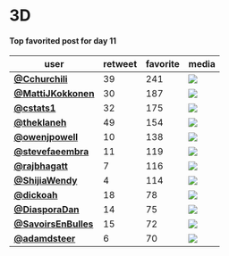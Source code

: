 # 3D

#### Top favorited post for day 11
| user                                            |   retweet |   favorite | media                                                           |
|-------------------------------------------------|-----------|------------|-----------------------------------------------------------------|
| **[@Cchurchili](https://t.co/evrRSUUfDx)**      |        39 |        241 | ![](http://pbs.twimg.com/media/EmjSGNKU8AIDWkt.jpg)             |
| **[@MattiJKokkonen](https://t.co/NtQVKAqQ58)**  |        30 |        187 | ![](http://pbs.twimg.com/media/Emg-c_yW4AAtoJ4.jpg)             |
| **[@cstats1](https://t.co/7WSXARPTYj)**         |        32 |        175 | ![](http://pbs.twimg.com/media/EmjtyLAXIAgu4Ay.jpg)             |
| **[@theklaneh](https://t.co/zJZj3T7qlv)**       |        49 |        154 | ![](http://pbs.twimg.com/media/EmhxqqFW4AAMDbK.jpg)             |
| **[@owenjpowell](https://t.co/T9omPyxTZZ)**     |        10 |        138 | ![](http://pbs.twimg.com/media/EmiSx05XIAAZ-Mk.jpg)             |
| **[@stevefaeembra](https://t.co/BAynwNFHZk)**   |        11 |        119 | ![](http://pbs.twimg.com/media/Emii80MW4AE3JOP.png)             |
| **[@rajbhagatt](https://t.co/TuWHkc4QY8)**      |         7 |        116 | ![](http://pbs.twimg.com/media/EmjW0JUUYAUMRn1.jpg)             |
| **[@ShijiaWendy](https://t.co/8BsiAB0OIi)**     |         4 |        114 | ![](http://pbs.twimg.com/media/EmijAj2U0AIOJy_.png)             |
| **[@dickoah](https://t.co/UIFny2tsdz)**         |        18 |         78 | ![](http://pbs.twimg.com/tweet_video_thumb/EmkzMkhXcAA_r8F.jpg) |
| **[@DiasporaDan](https://t.co/QMFNhZ6uTe)**     |        14 |         75 | ![](http://pbs.twimg.com/media/EmjBNeXXIAAh2zF.jpg)             |
| **[@SavoirsEnBulles](https://t.co/cA8Kgbp6r2)** |        15 |         72 | ![](http://pbs.twimg.com/media/Emij-lVXIAM33gm.jpg)             |
| **[@adamdsteer](https://t.co/pfYLG0zbOd)**      |         6 |         70 | ![](http://pbs.twimg.com/media/EmkDZe9XMAEYOK3.jpg)             |
 
